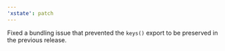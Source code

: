 ```yaml
---
'xstate': patch
---
```


Fixed a bundling issue that prevented the `keys()` export to be preserved in the previous release.
